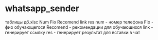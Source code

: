 # whatsapp_sender
таблицы дб.xlsc 
Num	Fio	Recomend	link	res
num - номер телефона
Fio - фио обучающегося
Recomend - рекомендации для обучающихся
link - генерирует ссылку
res - генерирует результат для вставки в чат
